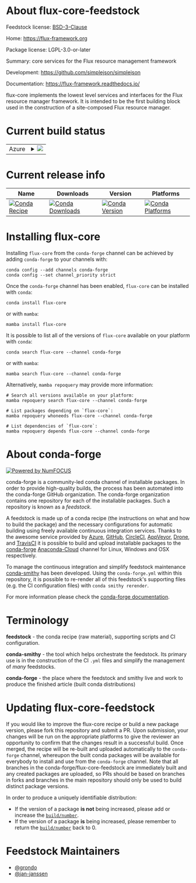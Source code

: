 About flux-core-feedstock
=========================

Feedstock license: [BSD-3-Clause](https://github.com/conda-forge/flux-core-feedstock/blob/main/LICENSE.txt)

Home: https://flux-framework.org

Package license: LGPL-3.0-or-later

Summary: core services for the Flux resource management framework

Development: https://github.com/simplejson/simplejson

Documentation: https://flux-framework.readthedocs.io/

flux-core implements the lowest level services and interfaces for the
Flux resource manager framework. It is intended to be the first
building block used in the construction of a site-composed Flux
resource manager.


Current build status
====================


<table>
    
  <tr>
    <td>Azure</td>
    <td>
      <details>
        <summary>
          <a href="https://dev.azure.com/conda-forge/feedstock-builds/_build/latest?definitionId=19254&branchName=main">
            <img src="https://dev.azure.com/conda-forge/feedstock-builds/_apis/build/status/flux-core-feedstock?branchName=main">
          </a>
        </summary>
        <table>
          <thead><tr><th>Variant</th><th>Status</th></tr></thead>
          <tbody><tr>
              <td>linux_64_mpimpichpython3.10.____cpython</td>
              <td>
                <a href="https://dev.azure.com/conda-forge/feedstock-builds/_build/latest?definitionId=19254&branchName=main">
                  <img src="https://dev.azure.com/conda-forge/feedstock-builds/_apis/build/status/flux-core-feedstock?branchName=main&jobName=linux&configuration=linux%20linux_64_mpimpichpython3.10.____cpython" alt="variant">
                </a>
              </td>
            </tr><tr>
              <td>linux_64_mpimpichpython3.11.____cpython</td>
              <td>
                <a href="https://dev.azure.com/conda-forge/feedstock-builds/_build/latest?definitionId=19254&branchName=main">
                  <img src="https://dev.azure.com/conda-forge/feedstock-builds/_apis/build/status/flux-core-feedstock?branchName=main&jobName=linux&configuration=linux%20linux_64_mpimpichpython3.11.____cpython" alt="variant">
                </a>
              </td>
            </tr><tr>
              <td>linux_64_mpimpichpython3.12.____cpython</td>
              <td>
                <a href="https://dev.azure.com/conda-forge/feedstock-builds/_build/latest?definitionId=19254&branchName=main">
                  <img src="https://dev.azure.com/conda-forge/feedstock-builds/_apis/build/status/flux-core-feedstock?branchName=main&jobName=linux&configuration=linux%20linux_64_mpimpichpython3.12.____cpython" alt="variant">
                </a>
              </td>
            </tr><tr>
              <td>linux_64_mpimpichpython3.8.____cpython</td>
              <td>
                <a href="https://dev.azure.com/conda-forge/feedstock-builds/_build/latest?definitionId=19254&branchName=main">
                  <img src="https://dev.azure.com/conda-forge/feedstock-builds/_apis/build/status/flux-core-feedstock?branchName=main&jobName=linux&configuration=linux%20linux_64_mpimpichpython3.8.____cpython" alt="variant">
                </a>
              </td>
            </tr><tr>
              <td>linux_64_mpimpichpython3.9.____cpython</td>
              <td>
                <a href="https://dev.azure.com/conda-forge/feedstock-builds/_build/latest?definitionId=19254&branchName=main">
                  <img src="https://dev.azure.com/conda-forge/feedstock-builds/_apis/build/status/flux-core-feedstock?branchName=main&jobName=linux&configuration=linux%20linux_64_mpimpichpython3.9.____cpython" alt="variant">
                </a>
              </td>
            </tr><tr>
              <td>linux_64_mpiopenmpipython3.10.____cpython</td>
              <td>
                <a href="https://dev.azure.com/conda-forge/feedstock-builds/_build/latest?definitionId=19254&branchName=main">
                  <img src="https://dev.azure.com/conda-forge/feedstock-builds/_apis/build/status/flux-core-feedstock?branchName=main&jobName=linux&configuration=linux%20linux_64_mpiopenmpipython3.10.____cpython" alt="variant">
                </a>
              </td>
            </tr><tr>
              <td>linux_64_mpiopenmpipython3.11.____cpython</td>
              <td>
                <a href="https://dev.azure.com/conda-forge/feedstock-builds/_build/latest?definitionId=19254&branchName=main">
                  <img src="https://dev.azure.com/conda-forge/feedstock-builds/_apis/build/status/flux-core-feedstock?branchName=main&jobName=linux&configuration=linux%20linux_64_mpiopenmpipython3.11.____cpython" alt="variant">
                </a>
              </td>
            </tr><tr>
              <td>linux_64_mpiopenmpipython3.12.____cpython</td>
              <td>
                <a href="https://dev.azure.com/conda-forge/feedstock-builds/_build/latest?definitionId=19254&branchName=main">
                  <img src="https://dev.azure.com/conda-forge/feedstock-builds/_apis/build/status/flux-core-feedstock?branchName=main&jobName=linux&configuration=linux%20linux_64_mpiopenmpipython3.12.____cpython" alt="variant">
                </a>
              </td>
            </tr><tr>
              <td>linux_64_mpiopenmpipython3.8.____cpython</td>
              <td>
                <a href="https://dev.azure.com/conda-forge/feedstock-builds/_build/latest?definitionId=19254&branchName=main">
                  <img src="https://dev.azure.com/conda-forge/feedstock-builds/_apis/build/status/flux-core-feedstock?branchName=main&jobName=linux&configuration=linux%20linux_64_mpiopenmpipython3.8.____cpython" alt="variant">
                </a>
              </td>
            </tr><tr>
              <td>linux_64_mpiopenmpipython3.9.____cpython</td>
              <td>
                <a href="https://dev.azure.com/conda-forge/feedstock-builds/_build/latest?definitionId=19254&branchName=main">
                  <img src="https://dev.azure.com/conda-forge/feedstock-builds/_apis/build/status/flux-core-feedstock?branchName=main&jobName=linux&configuration=linux%20linux_64_mpiopenmpipython3.9.____cpython" alt="variant">
                </a>
              </td>
            </tr>
          </tbody>
        </table>
      </details>
    </td>
  </tr>
</table>

Current release info
====================

| Name | Downloads | Version | Platforms |
| --- | --- | --- | --- |
| [![Conda Recipe](https://img.shields.io/badge/recipe-flux--core-green.svg)](https://anaconda.org/conda-forge/flux-core) | [![Conda Downloads](https://img.shields.io/conda/dn/conda-forge/flux-core.svg)](https://anaconda.org/conda-forge/flux-core) | [![Conda Version](https://img.shields.io/conda/vn/conda-forge/flux-core.svg)](https://anaconda.org/conda-forge/flux-core) | [![Conda Platforms](https://img.shields.io/conda/pn/conda-forge/flux-core.svg)](https://anaconda.org/conda-forge/flux-core) |

Installing flux-core
====================

Installing `flux-core` from the `conda-forge` channel can be achieved by adding `conda-forge` to your channels with:

```
conda config --add channels conda-forge
conda config --set channel_priority strict
```

Once the `conda-forge` channel has been enabled, `flux-core` can be installed with `conda`:

```
conda install flux-core
```

or with `mamba`:

```
mamba install flux-core
```

It is possible to list all of the versions of `flux-core` available on your platform with `conda`:

```
conda search flux-core --channel conda-forge
```

or with `mamba`:

```
mamba search flux-core --channel conda-forge
```

Alternatively, `mamba repoquery` may provide more information:

```
# Search all versions available on your platform:
mamba repoquery search flux-core --channel conda-forge

# List packages depending on `flux-core`:
mamba repoquery whoneeds flux-core --channel conda-forge

# List dependencies of `flux-core`:
mamba repoquery depends flux-core --channel conda-forge
```


About conda-forge
=================

[![Powered by
NumFOCUS](https://img.shields.io/badge/powered%20by-NumFOCUS-orange.svg?style=flat&colorA=E1523D&colorB=007D8A)](https://numfocus.org)

conda-forge is a community-led conda channel of installable packages.
In order to provide high-quality builds, the process has been automated into the
conda-forge GitHub organization. The conda-forge organization contains one repository
for each of the installable packages. Such a repository is known as a *feedstock*.

A feedstock is made up of a conda recipe (the instructions on what and how to build
the package) and the necessary configurations for automatic building using freely
available continuous integration services. Thanks to the awesome service provided by
[Azure](https://azure.microsoft.com/en-us/services/devops/), [GitHub](https://github.com/),
[CircleCI](https://circleci.com/), [AppVeyor](https://www.appveyor.com/),
[Drone](https://cloud.drone.io/welcome), and [TravisCI](https://travis-ci.com/)
it is possible to build and upload installable packages to the
[conda-forge](https://anaconda.org/conda-forge) [Anaconda-Cloud](https://anaconda.org/)
channel for Linux, Windows and OSX respectively.

To manage the continuous integration and simplify feedstock maintenance
[conda-smithy](https://github.com/conda-forge/conda-smithy) has been developed.
Using the ``conda-forge.yml`` within this repository, it is possible to re-render all of
this feedstock's supporting files (e.g. the CI configuration files) with ``conda smithy rerender``.

For more information please check the [conda-forge documentation](https://conda-forge.org/docs/).

Terminology
===========

**feedstock** - the conda recipe (raw material), supporting scripts and CI configuration.

**conda-smithy** - the tool which helps orchestrate the feedstock.
                   Its primary use is in the construction of the CI ``.yml`` files
                   and simplify the management of *many* feedstocks.

**conda-forge** - the place where the feedstock and smithy live and work to
                  produce the finished article (built conda distributions)


Updating flux-core-feedstock
============================

If you would like to improve the flux-core recipe or build a new
package version, please fork this repository and submit a PR. Upon submission,
your changes will be run on the appropriate platforms to give the reviewer an
opportunity to confirm that the changes result in a successful build. Once
merged, the recipe will be re-built and uploaded automatically to the
`conda-forge` channel, whereupon the built conda packages will be available for
everybody to install and use from the `conda-forge` channel.
Note that all branches in the conda-forge/flux-core-feedstock are
immediately built and any created packages are uploaded, so PRs should be based
on branches in forks and branches in the main repository should only be used to
build distinct package versions.

In order to produce a uniquely identifiable distribution:
 * If the version of a package **is not** being increased, please add or increase
   the [``build/number``](https://docs.conda.io/projects/conda-build/en/latest/resources/define-metadata.html#build-number-and-string).
 * If the version of a package **is** being increased, please remember to return
   the [``build/number``](https://docs.conda.io/projects/conda-build/en/latest/resources/define-metadata.html#build-number-and-string)
   back to 0.

Feedstock Maintainers
=====================

* [@grondo](https://github.com/grondo/)
* [@jan-janssen](https://github.com/jan-janssen/)

